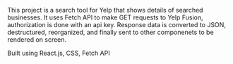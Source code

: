 This project is a search tool for Yelp that shows details of searched businesses.
It uses Fetch API to make GET requests to Yelp Fusion, authorization is done with an api key. Response data is converted to JSON, destructured, reorganized, and finally sent to other componenets to be rendered on screen.

Built using React.js, CSS, Fetch API
